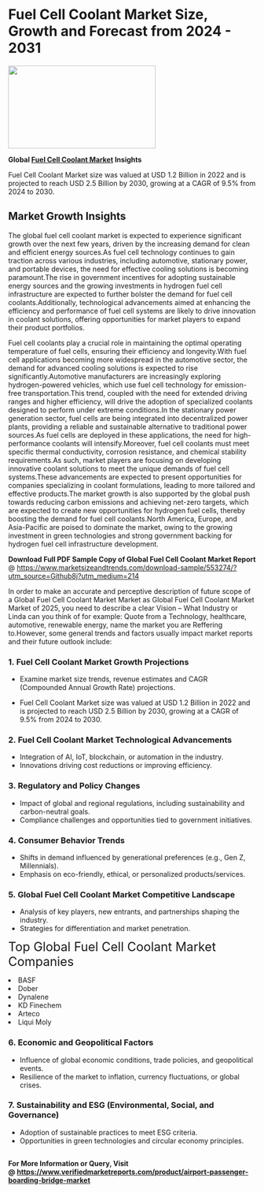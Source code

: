 <H1>Fuel Cell Coolant Market Size, Growth and Forecast from 2024 - 2031</H1><img class="aligncenter size-medium wp-image-584254" src="https://thirdeyenews.in/wp-content/uploads/2024/09/Global-Market-Research-300x168.jpeg" alt="" width="300" height="168" /><p><strong>Global&nbsp;<a href="https://www.marketsizeandtrends.com/download-sample/553274/?utm_source=Github8j?utm_medium=214">Fuel Cell Coolant Market</a> Insights</strong></p><p>Fuel Cell Coolant Market size was valued at USD 1.2 Billion in 2022 and is projected to reach USD 2.5 Billion by 2030, growing at a CAGR of 9.5% from 2024 to 2030.</p><p><h2>Market Growth Insights</h2> <p>The global fuel cell coolant market is expected to experience significant growth over the next few years, driven by the increasing demand for clean and efficient energy sources.As fuel cell technology continues to gain traction across various industries, including automotive, stationary power, and portable devices, the need for effective cooling solutions is becoming paramount.The rise in government incentives for adopting sustainable energy sources and the growing investments in hydrogen fuel cell infrastructure are expected to further bolster the demand for fuel cell coolants.Additionally, technological advancements aimed at enhancing the efficiency and performance of fuel cell systems are likely to drive innovation in coolant solutions, offering opportunities for market players to expand their product portfolios.</p> <p>Fuel cell coolants play a crucial role in maintaining the optimal operating temperature of fuel cells, ensuring their efficiency and longevity.With fuel cell applications becoming more widespread in the automotive sector, the demand for advanced cooling solutions is expected to rise significantly.Automotive manufacturers are increasingly exploring hydrogen-powered vehicles, which use fuel cell technology for emission-free transportation.This trend, coupled with the need for extended driving ranges and higher efficiency, will drive the adoption of specialized coolants designed to perform under extreme conditions.In the stationary power generation sector, fuel cells are being integrated into decentralized power plants, providing a reliable and sustainable alternative to traditional power sources.As fuel cells are deployed in these applications, the need for high-performance coolants will intensify.Moreover, fuel cell coolants must meet specific thermal conductivity, corrosion resistance, and chemical stability requirements.As such, market players are focusing on developing innovative coolant solutions to meet the unique demands of fuel cell systems.These advancements are expected to present opportunities for companies specializing in coolant formulations, leading to more tailored and effective products.The market growth is also supported by the global push towards reducing carbon emissions and achieving net-zero targets, which are expected to create new opportunities for hydrogen fuel cells, thereby boosting the demand for fuel cell coolants.North America, Europe, and Asia-Pacific are poised to dominate the market, owing to the growing investment in green technologies and strong government backing for hydrogen fuel cell infrastructure development.</p> <p><span class=""><strong>Download Full PDF Sample Copy of Global Fuel Cell Coolant Market Report</strong> @ <a href="https://www.marketsizeandtrends.com/download-sample/553274/?utm_source=Github8j?utm_medium=214" target="_blank">https://www.marketsizeandtrends.com/download-sample/553274/?utm_source=Github8j?utm_medium=214</a></span></p><p>In order to make an accurate and perceptive description of future scope of a Global&nbsp;Fuel Cell Coolant Market Market as Global&nbsp;Fuel Cell Coolant Market Market of 2025, you need to describe a clear Vision &ndash; What Industry or Linda can you think of for example: Quote from a Technology, healthcare, automotive, renewable energy, name the market you are Reffering to.However, some general trends and factors usually impact market reports and their future outlook include:</p><h3>1.&nbsp;<strong>Fuel Cell Coolant Market Growth Projections</strong></h3><ul><li>Examine market size trends, revenue estimates and CAGR (Compounded Annual Growth Rate) projections.</li><li><p>Fuel Cell Coolant Market size was valued at USD 1.2 Billion in 2022 and is projected to reach USD 2.5 Billion by 2030, growing at a CAGR of 9.5% from 2024 to 2030.</p></li></ul><h3>2.&nbsp;<strong>Fuel Cell Coolant Market Technological Advancements</strong></h3><ul><li>Integration of AI, IoT, blockchain, or automation in the industry.</li><li>Innovations driving cost reductions or improving efficiency.</li></ul><h3>3.&nbsp;<strong>Regulatory and Policy Changes</strong></h3><ul><li>Impact of global and regional regulations, including sustainability and carbon-neutral goals.</li><li>Compliance challenges and opportunities tied to government initiatives.</li></ul><h3>4.&nbsp;<strong>Consumer Behavior Trends</strong></h3><ul><li>Shifts in demand influenced by generational preferences (e.g., Gen Z, Millennials).</li><li>Emphasis on eco-friendly, ethical, or personalized products/services.</li></ul><h3>5.&nbsp;<strong>Global Fuel Cell Coolant Market Competitive Landscape</strong></h3><ul><li>Analysis of key players, new entrants, and partnerships shaping the industry.</li><li>Strategies for differentiation and market penetration.</li></ul><p data-pm-slice="1 1 []"><span style="color: inherit; font-family: inherit; font-size: 25px;">Top Global Fuel Cell Coolant Market Companies</span></p><div class="" data-test-id=""><p><li>BASF</li><li> Dober</li><li> Dynalene</li><li> KD Finechem</li><li> Arteco</li><li> Liqui Moly</li></p></div><h3>6.&nbsp;<strong>Economic and Geopolitical Factors</strong></h3><ul><li>Influence of global economic conditions, trade policies, and geopolitical events.</li><li>Resilience of the market to inflation, currency fluctuations, or global crises.</li></ul><h3>7.&nbsp;<strong>Sustainability and ESG (Environmental, Social, and Governance)</strong></h3><ul><li>Adoption of sustainable practices to meet ESG criteria.</li><li>Opportunities in green technologies and circular economy principles.</li></ul><h2><strong style="font-size: 14px;">For More Information or Query, Visit @&nbsp;</strong><a style="background-color: #ffffff; font-size: 14px;" href="https://www.marketsizeandtrends.com/report/fuel-cell-coolant-market/" target="_blank">https://www.verifiedmarketreports.com/product/airport-passenger-boarding-bridge-market</a></h2>